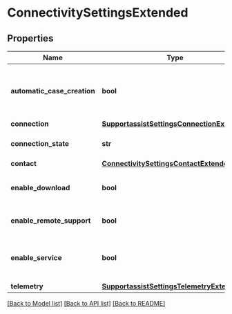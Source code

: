 # ConnectivitySettingsExtended

## Properties
Name | Type | Description | Notes
------------ | ------------- | ------------- | -------------
**automatic_case_creation** | **bool** | True indicates automatic case creation is enabled | [optional] [default to True]
**connection** | [**SupportassistSettingsConnectionExtended**](SupportassistSettingsConnectionExtended.md) |  | [optional] 
**connection_state** | **str** | Set connectivity state. | [optional] 
**contact** | [**ConnectivitySettingsContactExtended**](ConnectivitySettingsContactExtended.md) |  | [optional] 
**enable_download** | **bool** | True indicates downloads are enabled | [optional] [default to True]
**enable_remote_support** | **bool** | Allow remote support. | [optional] [default to False]
**enable_service** | **bool** | Enable or disable Dell Technologies connectivity services. | [optional] [default to False]
**telemetry** | [**SupportassistSettingsTelemetryExtended**](SupportassistSettingsTelemetryExtended.md) |  | [optional] 

[[Back to Model list]](../README.md#documentation-for-models) [[Back to API list]](../README.md#documentation-for-api-endpoints) [[Back to README]](../README.md)


